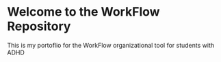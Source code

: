 # Welcome to the WorkFlow Repository

This is my portoflio for the WorkFlow organizational tool for students with ADHD


